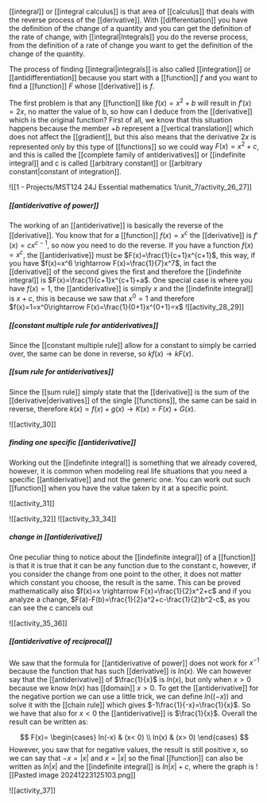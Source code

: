 [[integral]] or [[integral calculus]] is that area of [[calculus]] that deals with the reverse process of the [[derivative]].
With [[differentiation]] you have the definition of the change of a quantity and you can get the definition of the rate of change, with [[integral|Integrals]] you do the reverse process, from the definition of a rate of change you want to get the definition of the change of the quantity.

The process of finding [[integral|integrals]] is also called [[integration]] or [[antidifferentiation]] because you start with a [[function]] $f$ and you want to find a [[function]] $F$ whose [[derivative]] is $f$.

The first problem is that any [[function]] like $f(x)=x^2+b$ will result in $f'(x)=2x$, no matter the value of b, so how can I deduce from the [[derivative]] which is the original function? First of all, we know that this situation happens because the member $+b$ represent a [[vertical translation]] which does not affect the [[gradient]], but this also means that the derivative $2x$ is represented only by this type of [[functions]] so we could way $F(x)=x^2+c$, and this is called the [[complete family of antiderivatives]] or [[indefinite integral]] and c is called [[arbitrary constant]] or [[arbitrary constant|constant of integration]].

![[1 - Projects/MST124 24J Essential mathematics 1/unit_7/activity_26_27]]

##### [[antiderivative of power]]

The working of an [[antiderivative]] is basically the reverse of the [[derivative]]. You know that for a [[function]] $f(x)=x^c$ the [[derivative]] is $f'(x)=cx^{c-1}$, so now you need to do the reverse.
If you have a function $f(x)= x^c$, the [[antiderivative]] must be $F(x)=\frac{1}{c+1}x^{c+1}$, this way, if you have $f(x)=x^6 \rightarrow F(x)=\frac{1}{7}x^7$, in fact the [[derivative]] of the second gives the first and therefore the [[indefinite integral]] is $F(x)=\frac{1}{c+1}x^{c+1}+a$.
One special case is where you have $f(x)=1$, the [[antiderivative]] is simply $x$ and the [[indefinite integral]] is $x+c$, this is because we saw that $x^0=1$ and therefore $f(x)=1=x^0\rightarrow F(x)=\frac{1}{0+1}x^{0+1}=x$
![[activity_28_29]]

##### [[constant multiple rule for antiderivatives]]

Since the [[constant multiple rule]] allow for a constant to simply be carried over, the same can be done in reverse, so $kf(x) \rightarrow kF(x)$.

##### [[sum rule for antiderivatives]]

Since the [[sum rule]] simply state that the [[derivative]] is the sum of the [[derivative|derivatives]] of the single [[functions]], the same can be said in reverse, therefore $k(x)= f(x)+g(x)\rightarrow K(x)=F(x)+G(x)$.

![[activity_30]]

##### finding one specific [[antiderivative]]

Working out the [[indefinite integral]] is something that we already covered, however, it is common when modeling real life situations that you need a specific [[antiderivative]] and not the generic one.
You can work out such [[function]] when you have the value taken by it at a specific point.

![[activity_31]]

![[activity_32]]
![[activity_33_34]]

##### change in [[antiderivative]]

One peculiar thing to notice about the [[indefinite integral]] of a [[function]] is that it is true that it can be any function due to the constant c, however, if you consider the change from one point to the other, it does not matter which constant you choose, the result is the same.
This can be proved mathematically also $f(x)=x \rightarrow F(x)=\frac{1}{2}x^2+c$ and if you analyze a change, $F(a)-F(b)=\frac{1}{2}a^2+c-\frac{1}{2}b^2-c$, as you can see the c cancels out 


![[activity_35_36]]

##### [[antiderivative of reciprocal]]

We saw that the formula for [[antiderivative of power]] does not work for $x^{-1}$ because the function that has such [[derivative]] is $ln(x)$.
We can however say that the [[antiderivative]] of $\frac{1}{x}$ is $ln(x)$, but only when $x>0$ because we know $ln(x)$ has [[domain]] $x>0$.
To get the [[antiderivative]] for the negative portion we can use a little trick, we can define $ln((-x))$ and solve it with the [[chain rule]] which gives $-1\frac{1}{-x}=\frac{1}{x}$. So we have that also for $x<0$ the [[antiderivative]] is $\frac{1}{x}$.
Overall the result can be written as:

$$
 F(x)=
 \begin{cases} 
      ln(-x) & (x< 0) \\
      ln(x) & (x> 0)
\end{cases}
$$
However, you saw that for negative values, the result is still positive x, so we can say that $-x=|x|$ and $x=|x|$ so the final [[function]] can also be written as $ln|x|$ and the [[indefinite integral]] is $ln|x|+c$, where the graph is
![[Pasted image 20241223125103.png]]

![[activity_37]]

